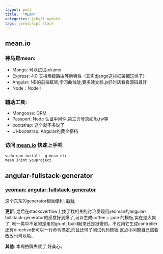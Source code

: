 ```yaml
---
layout: post
title:  "MEAN"
categories: jekyll update
tags: javascript stack
---
```


## mean.io

### 神马是mean:
- Mongo: 可以试试tokumx
- Express: 4.0 支持层级路由等新特性（其实django这些框架都玩烂了）
- Angular: NB的前端框架,学习曲线陡,要多读文档,js好的话看看源码最好
- Node：Node！	

### 辅助工具:
- Mongoose: ORM
- Passport: Node 认证中间件,第三方登录如fb,tw等
- bootstrap: 这个就不多说了
- UI-bootstrap: Angular的黄金搭档

### 访问 [mean.io](http://mean.io/#!/) 快速上手吧

``` javascript 
sudo npm install -g mean-cli 
mean inint youproject
```

## angular-fullstack-generator
### [yeoman: angular-fullstack-generator](https://github.com/DaftMonk/generator-angular-fullstack)
这个东东的generator相当便利, [戳我](https://github.com/DaftMonk/generator-angular-fullstack#generators)

__更新__: 之后在stackoverflow上找了找相关的讨论发现用yeoman的angular-fullstack-generator的感觉好到爆了,可以生成coffee + jade 的模板,实在是太爽了, 唯一美中不足的是用的grunt, build起来还是挺慢的。不过用它生成controller还有directive都可以一行命令搞定,而且还带了测试代码模板,这点小问题自己照着改改也可以啦。

__其他__: 本周拍牌失败了,好桑心。